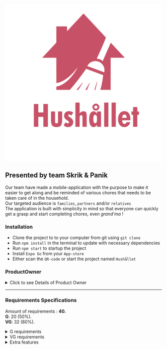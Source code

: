 <p align="center">
  <img src="assets/images/Logo.png" />
</p>

## Presented by team Skrik & Panik

Our team have made a mobile-application with the purpose to make it easier to get along and be reminded of various chores that needs to be taken care of in the household. <br> Our targeted audience is `families`, `partners` and/or `relatives` <br> The application is built with simplicity in mind so that everyone can quickly get a grasp and start completing chores, even _grand'ma_ !

### Installation

- Clone the project to to your computer from git using `git clone`
- Run `npm install` in the terminal to update with necessary dependencies
- Run `npm start` to startup the project
- Install `Expo Go` from your `App-store`
- Either scan the `QR-code` or start the project named `Hushållet`

### ProductOwner

<details>
    <summary>Click to see Details of Product Owner</summary>
    <p align="center">
  <img src="https://media.discordapp.net/attachments/776094515315998722/905825265660362832/unknown.png" />
</p>
</details>

---

### Requirements Specifications

Amount of requirements : **40.** <br>
**G**: 20 (50%). <br>
**VG**: 32 (80%).

<details>
    <summary>G requirements</summary>
    <b>Overall-krav</b> <br>
    1. &#9745; En logga, splashscreen och appikon ska designas och användas. * <br>
    2. &#9745; Applikationen ska byggas med RN, Expo & TS. * <br>
    3. &#9745; Designen av appen ska utgå ifrån befintliga skisser * <br>
    <b>Hushåll</b> <br>
    4. &#9745; Ett hushåll ska ha ett namn och en genererad (enkel) kod ,namnet ska gå att ändra. * <br>
    <b>Konto</b> <br>
    5. &#9745; En användare ska kunna logga in sig. * <br>
    6. &#9745; En användare ska kunna skapa ett nytt hushåll. * <br>
    7. &#9745; En användare ska kunna gå med i ett hushåll genom att ange hushållets kod. * <br>
    <b>Profil</b> <br>
    8. &#9745; En användare ska kunna ange sitt namn. * <br>
    9. &#9745; En användare ska kunna välja en avatar (emoji-djur + färg) från en fördefinierad lista. * <br>
    10. &#9745; Valda avatarer ska inte kunna väljas av andra användare i hushållet. * <br>
    11. &#9745; Avataren ska användas i appen för att visa vad användaren har gjort. * <br>
    <b>Sysslor</b> <br>
    12. &#9745; En ägare ska kunna lägga till sysslor att göra i hemmet. *<br>
    13. &#9745; En syssla ska ha ett namn, en beskrivning, hur ofta den görs (dagar), och en vikt*<br>
    14. &#9745; En ägare ska kunna redigera en syssla. *<br>
    15. &#9745; En ägare ska kunna ta bort en syssla. *<br>
    <b>Dagsvyn</b> <br>
    16. &#9745; Alla sysslor ska listas i en dagsvy och ge en översikt kring vad som behöver göras. * <br>
    17. &#9745; Vem/vilka som har gjort sysslan visas, hur många dagar sedan sysslan gjordes /försenad.*<br>
    18. &#9745; beskrivningen av sysslan visas och det ska även kunna markeras med ett tryck *<br>
    <b>Statistik</b> <br>
    19. &#9745; En användare ska kunna se fördelningen mellan användarna i sitt hushåll. *<br>
    20. &#9745; Varje statistikvy ska visa den totala fördelningen samt fördelning av varje enskild syssla*<br>
    21. &#9745; Det ska finnas en statistikvy över ”nuvarande vecka”. * <br>
</details>
<details>
    <summary>VG requirements</summary>
</details>
<details>
    <summary>Extra features</summary>
</details>
